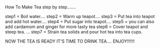 How To Make Tea step by step.......

step1 = Boil water....
step2 = Warm up teapot.... 
step3 = Put tea into teapot and add hot water....
step4 = Put sugar into teapot....
step5 = you can also add cardamom and ginger for more tasty tea
step6 = Cover teapot and steep tea. ...
step7 = Strain tea solids and pour hot tea into tea cups.

NOW THE TEA  IS READY IT'S TIME TO DRINK TEA.... ENJOY!!!!!!